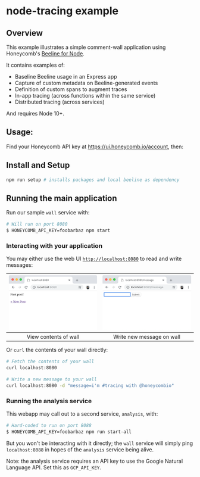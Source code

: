 # node-tracing example

## Overview

This example illustrates a simple comment-wall application using Honeycomb's [Beeline for Node](https://docs.honeycomb.io/getting-data-in/javascript/beeline-nodejs/).

It contains examples of:

- Baseline Beeline usage in an Express app
- Capture of custom metadata on Beeline-generated events
- Definition of custom spans to augment traces
- In-app tracing (across functions within the same service)
- Distributed tracing (across services)

And requires Node 10+.

## Usage:

Find your Honeycomb API key at https://ui.honeycomb.io/account, then:

## Install and Setup

```bash
npm run setup # installs packages and local beeline as dependency
```

## Running the main application

Run our sample `wall` service with:

```bash
# Will run on port 8080
$ HONEYCOMB_API_KEY=foobarbaz npm start
```

### Interacting with your application

You may either use the web UI [`http://localhost:8080`](http://localhost:8080) to read and write messages:

| ![index](./images/index.png) | ![new message](./images/message.png) |
| :--------------------------: | :----------------------------------: |
|    View contents of wall     |      Write new message on wall       |

Or `curl` the contents of your wall directly:

```bash
# Fetch the contents of your wall
curl localhost:8080
```

```bash
# Write a new message to your wall
curl localhost:8080 -d "message=i'm #tracing with @honeycombio"
```

### Running the analysis service

This webapp may call out to a second service, `analysis`, with:

```bash
# Hard-coded to run on port 8088
$ HONEYCOMB_API_KEY=foobarbaz npm run start-all
```

But you won't be interacting with it directly; the `wall` service will simply ping `localhost:8088` in hopes of the `analysis` service being alive.

Note: the analysis service requires an API key to use the Google Natural Language API. Set this as `GCP_API_KEY`.
